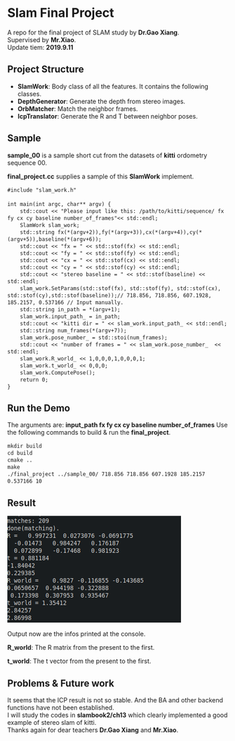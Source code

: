 # Slam Final Project

A repo for the final project of SLAM study by **Dr.Gao Xiang**.  
Supervised by **Mr.Xiao**.  
Update tiem: **2019.9.11**  

## Project Structure

*  **SlamWork**: Body class of all the features. It contains the following classes.
*  **DepthGenerator**: Generate the depth from stereo images.  
*  **OrbMatcher**: Match the neighbor frames.  
*  **IcpTranslator**: Generate the R and T between neighbor poses.  

## Sample

**sample_00** is a sample short cut from the datasets of **kitti** ordometry sequence 00.  

**final_project.cc** supplies a sample of this **SlamWork** implement. 

```
#include "slam_work.h"

int main(int argc, char** argv) {
	std::cout << "Please input like this: /path/to/kitti/sequence/ fx fy cx cy baseline number_of_frames"<< std::endl;
	SlamWork slam_work;
	std::string fx(*(argv+2)),fy(*(argv+3)),cx(*(argv+4)),cy(*(argv+5)),baseline(*(argv+6));
	std::cout << "fx = " << std::stof(fx) << std::endl;
	std::cout << "fy = " << std::stof(fy) << std::endl;
	std::cout << "cx = " << std::stof(cx) << std::endl;
	std::cout << "cy = " << std::stof(cy) << std::endl;
	std::cout << "stereo baseline = " << std::stof(baseline) << std::endl;
	slam_work.SetParams(std::stof(fx), std::stof(fy), std::stof(cx), std::stof(cy),std::stof(baseline));// 718.856, 718.856, 607.1928, 185.2157, 0.537166 // Input manually.
	std::string in_path = *(argv+1);
	slam_work.input_path_ = in_path;
	std::cout << "kitti dir = " << slam_work.input_path_ << std::endl;
	std::string num_frames(*(argv+7));
	slam_work.pose_number_ = std::stoi(num_frames);
	std::cout << "number of frames = " << slam_work.pose_number_  << std::endl;
	slam_work.R_world_ << 1,0,0,0,1,0,0,0,1;
	slam_work.t_world_ << 0,0,0;
	slam_work.ComputePose();
	return 0;
}
```



 ## Run the Demo
The arguments are: **input_path fx fy cx cy baseline number_of_frames**
Use the following commands to build & run the **final_project**.

```  
mkdir build 
cd build
cmake ..
make
./final_project ../sample_00/ 718.856 718.856 607.1928 185.2157 0.537166 10
```

## Result

![result](./result.png)

Output now are the infos printed at the console. 

**R_world**: The R matrix from the present to the first.

**t_world**: The t vector from the present to the first.  

## Problems & Future work
It seems that the ICP result is not so stable. And the BA and other backend functions have not been established.  
I will study the codes in **slambook2/ch13** which clearly implemented a good example of stereo slam of kitti.  
Thanks again for dear teachers **Dr.Gao Xiang** and **Mr.Xiao**.  


